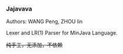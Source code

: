 ### Jajavava

Authors: WANG Peng, ZHOU lin

Lexer and LR(1) Parser for MinJava Language.

~~纯手工，无添加，不依赖~~

